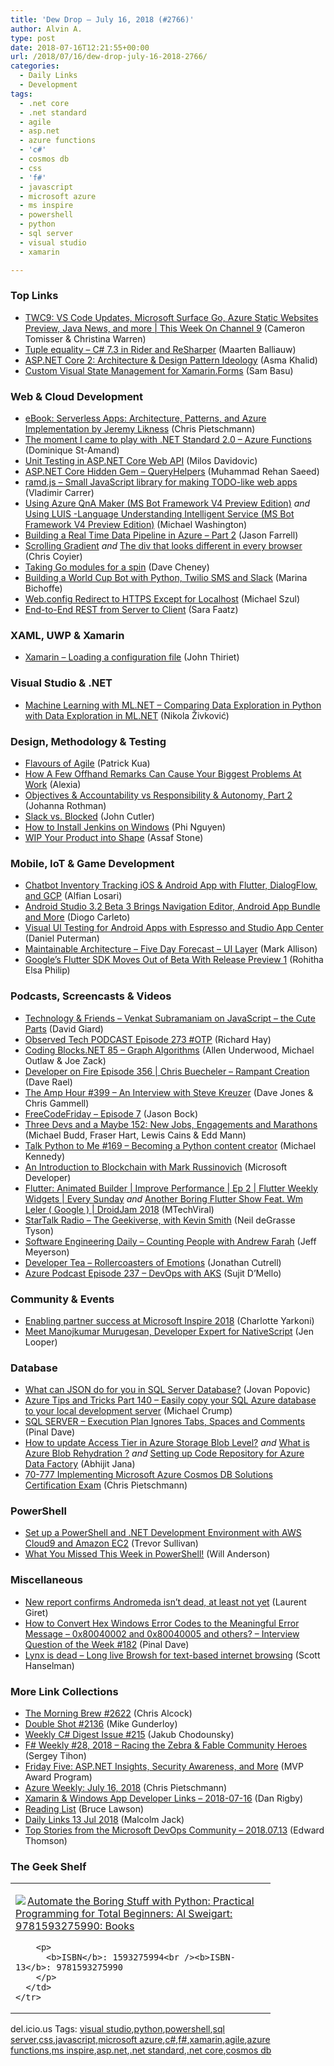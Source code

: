 ```yaml
---
title: 'Dew Drop – July 16, 2018 (#2766)'
author: Alvin A.
type: post
date: 2018-07-16T12:21:55+00:00
url: /2018/07/16/dew-drop-july-16-2018-2766/
categories:
  - Daily Links
  - Development
tags:
  - .net core
  - .net standard
  - agile
  - asp.net
  - azure functions
  - 'c#'
  - cosmos db
  - css
  - 'f#'
  - javascript
  - microsoft azure
  - ms inspire
  - powershell
  - python
  - sql server
  - visual studio
  - xamarin

---
```

### <a name="top"></a>Top Links

  * <a href="https://channel9.msdn.com/Shows/This+Week+On+Channel+9/TWC9-VS-Code-Updates-Microsoft-Surface-Go-Azure-Static-Websites-Preview-Java-News-and-more?WT.mc_id=DX_MVP4025064" target="_blank">TWC9: VS Code Updates, Microsoft Surface Go, Azure Static Websites Preview, Java News, and more | This Week On Channel 9</a> (Cameron Tomisser & Christina Warren)
  * <a href="https://blog.jetbrains.com/dotnet/2018/07/13/tuple-equality/" target="_blank">Tuple equality – C# 7.3 in Rider and ReSharper</a> (Maarten Balliauw)
  * <a href="http://www.asmak9.com/2018/07/aspnet-core-2-architecture-design.html" target="_blank">ASP.NET Core 2: Architecture & Design Pattern Ideology</a> (Asma Khalid)
  * <a href="https://www.telerik.com/blogs/custom-visual-state-management-for-xamarin-forms" target="_blank">Custom Visual State Management for Xamarin.Forms</a> (Sam Basu)



### <a name="web"></a>Web & Cloud Development

  * <a href="https://buildazure.com/2018/07/14/ebook-serverless-apps-architecture-patterns-and-azure-implementation-by-jeremy-likness/" target="_blank">eBook: Serverless Apps: Architecture, Patterns, and Azure Implementation by Jeremy Likness</a> (Chris Pietschmann)
  * <a href="https://www.domstamand.com/the-moment-i-came-to-play-with-net-standard-2-0-azure-functions/" target="_blank">The moment I came to play with .NET Standard 2.0 – Azure Functions</a> (Dominique St-Amand)
  * <a href="https://code-maze.com/unit-testing-aspnetcore-web-api/" target="_blank">Unit Testing in ASP.NET Core Web API</a> (Milos Davidovic)
  * <a href="https://rehansaeed.com/asp-net-core-hidden-gem-queryhelpers/" target="_blank">ASP.NET Core Hidden Gem – QueryHelpers</a> (Muhammad Rehan Saeed)
  * <a href="http://feedproxy.google.com/~r/CarrerBlog/~3/XLa58z8hqDo/ramdjs-small-javascript-library-for.html" target="_blank">ramd.js &#8211; Small JavaScript library for making TODO-like web apps</a> (Vladimir Carrer)
  * <a href="http://aihelpwebsite.com/Blog/EntryId/1034/Using-Azure-QnA-Maker-MS-Bot-Framework-V4-Preview-Edition" target="_blank">Using Azure QnA Maker (MS Bot Framework V4 Preview Edition)</a> _and_ <a href="http://aihelpwebsite.com/Blog/EntryId/1033/Using-LUIS-Language-Understanding-Intelligent-Service-MS-Bot-Framework-V4-Preview-Edition" target="_blank">Using LUIS -Language Understanding Intelligent Service (MS Bot Framework V4 Preview Edition)</a> (Michael Washington)
  * <a href="https://jfarrell.net/2018/07/13/building-a-real-time-data-pipeline-in-azure-part-2/" target="_blank">Building a Real Time Data Pipeline in Azure – Part 2</a> (Jason Farrell)
  * <a href="https://codepen.io/MadeByMike/pen/eKPZZz" target="_blank">Scrolling Gradient</a> _and_ <a href="https://twitter.com/Martijn_Cuppens/status/1015169981368225793" target="_blank">The div that looks different in every browser</a> (Chris Coyier)
  * <a href="https://dave.cheney.net/2018/07/14/taking-go-modules-for-a-spin" target="_blank">Taking Go modules for a spin</a> (Dave Cheney)
  * <a href="https://twilioinc.wpengine.com/2018/07/building-a-world-cup-bot-with-python-twilio-sms-and-slack.html" target="_blank">Building a World Cup Bot with Python, Twilio SMS and Slack</a> (Marina Bichoffe)
  * <a href="https://codepunk.io/web-config-redirect-to-https-except-for-localhost/" target="_blank">Web.config Redirect to HTTPS Except for Localhost</a> (Michael Szul)
  * <a href="https://www.telerik.com/blogs/end-to-end-rest-from-server-to-client" target="_blank">End-to-End REST from Server to Client</a> (Sara Faatz)



### <a name="silverlight"></a>XAML, UWP & Xamarin

  * <a href="https://johnthiriet.com/xamarin-loading-a-configuration-file/" target="_blank">Xamarin &#8211; Loading a configuration file</a> (John Thiriet)



### <a name="dotnet"></a>Visual Studio & .NET

  * <a href="https://rubikscode.net/2018/07/16/machine-learning-with-ml-net-comparing-data-exploration-in-python-with-data-exploration-in-ml-net/" target="_blank">Machine Learning with ML.NET – Comparing Data Exploration in Python with Data Exploration in ML.NET</a> (Nikola Živković)



### <a name="design"></a>Design, Methodology & Testing

  * <a href="https://www.thekua.com/atwork/2018/07/flavours-of-agile/" target="_blank">Flavours of Agile</a> (Patrick Kua)
  * <a href="https://blog.trello.com/nonviolent-communication-tips-for-work" target="_blank">How A Few Offhand Remarks Can Cause Your Biggest Problems At Work</a> (Alexia)
  * <a href="http://feedproxy.google.com/~r/ManagingProductDevelopment/~3/lHbjXapmP-g/" target="_blank">Objectives & Accountability vs Responsibility & Autonomy, Part 2</a> (Johanna Rothman)
  * <a href="https://medium.com/@johnpcutler/slack-vs-blocked-16c294938b1?source=rss-4c3f4fe11e6b------2" target="_blank">Slack vs. Blocked</a> (John Cutler)
  * <a href="https://dzone.com/articles/how-to-install-jenkins-on-windows?utm_medium=feed&utm_source=feedpress.me&utm_campaign=Feed%3A+dzone%2Fdevops" target="_blank">How to Install Jenkins on Windows</a> (Phi Nguyen)
  * <a href="https://blogs.msdn.microsoft.com/premier_developer/2018/07/13/wip-your-product-into-shape/" target="_blank">WIP Your Product into Shape</a> (Assaf Stone)



### <a name="mobile"></a>Mobile, IoT & Game Development

  * <a href="https://medium.com/@alfianlosari/chatbot-inventory-tracking-ios-android-app-with-flutter-dialogflow-and-gcp-d7d903ce7f90?source=rss-192bb381a5de------2" target="_blank">Chatbot Inventory Tracking iOS & Android App with Flutter, DialogFlow, and GCP</a> (Alfian Losari)
  * <a href="http://www.infoq.com/news/2018/07/android-studio-3.2-beta-3?utm_campaign=infoq_content&utm_source=infoq&utm_medium=feed&utm_term=global" target="_blank">Android Studio 3.2 Beta 3 Brings Navigation Editor, Android App Bundle and More</a> (Diogo Carleto)
  * <a href="https://blogs.msdn.microsoft.com/vsappcenter/visual-ui-testing-for-android-apps-with-espresso-and-studio-app-center/" target="_blank">Visual UI Testing for Android Apps with Espresso and Studio App Center</a> (Daniel Puterman)
  * <a href="http://feedproxy.google.com/~r/StylingAndroid/~3/1_gno3XE_8k/" target="_blank">Maintainable Architecture – Five Day Forecast – UI Layer</a> (Mark Allison)
  * <a href="https://dzone.com/articles/googles-flutter-sdk-moves-out-of-beta-with-release?utm_medium=feed&utm_source=feedpress.me&utm_campaign=Feed%3A+dzone" target="_blank">Google’s Flutter SDK Moves Out of Beta With Release Preview 1</a> (Rohitha Elsa Philip)



### <a name="podcasts"></a>Podcasts, Screencasts & Videos

  * <a href="http://DavidGiard.com/2018/07/16/VenkatSubramaniamOnJavaScriptTheCuteParts.aspx" target="_blank">Technology & Friends &#8211; Venkat Subramaniam on JavaScript &#8211; the Cute Parts</a> (David Giard)
  * <a href="https://www.windowsobserver.com/2018/07/15/observed-tech-podcast-episode-273-otp/" target="_blank">Observed Tech PODCAST Episode 273 #OTP</a> (Richard Hay)
  * <a href="https://www.codingblocks.net/podcast/graph-algorithms/" target="_blank">Coding Blocks.NET 85 &#8211; Graph Algorithms</a> (Allen Underwood, Michael Outlaw & Joe Zack)
  * <a href="http://developeronfire.com/podcast/episode-356-chris-buecheler-rampant-creation" target="_blank">Developer on Fire Episode 356 | Chris Buecheler &#8211; Rampant Creation</a> (Dave Rael)
  * <a href="http://feedproxy.google.com/~r/TheAmpHour/~3/xOtTyBRMsVI/" target="_blank">The Amp Hour #399 – An Interview with Steve Kreuzer</a> (Dave Jones & Chris Gammell)
  * <a href="http://www.youtube.com/watch?v=ge1ZgihaByY" target="_blank">FreeCodeFriday &#8211; Episode 7</a> (Jason Bock)
  * <a href="http://threedevsandamaybe.com/new-jobs-engagements-and-marathons/" target="_blank">Three Devs and a Maybe 152: New Jobs, Engagements and Marathons</a> (Michael Budd, Fraser Hart, Lewis Cains & Edd Mann)
  * <a href="https://talkpython.fm/episodes/show/169/becoming-a-python-content-creator" target="_blank">Talk Python to Me #169 &#8211; Becoming a Python content creator</a> (Michael Kennedy)
  * <a href="http://www.youtube.com/watch?v=uSb0aVp3dDs" target="_blank">An Introduction to Blockchain with Mark Russinovich</a> (Microsoft Developer)
  * <a href="http://www.youtube.com/watch?v=ssz7pJQTokM" target="_blank">Flutter: Animated Builder | Improve Performance | Ep 2 | Flutter Weekly Widgets | Every Sunday</a> _and_ <a href="http://www.youtube.com/watch?v=mESuug_6-io" target="_blank">Another Boring Flutter Show Feat. Wm Leler ( Google ) | DroidJam 2018</a> (MTechViral)
  * <a href="https://soundcloud.com/startalk/the-geekiverse-with-kevin-smith" target="_blank">StarTalk Radio &#8211; The Geekiverse, with Kevin Smith</a> (Neil deGrasse Tyson)
  * <a href="https://softwareengineeringdaily.com/2018/07/16/counting-people-with-andrew-farah/" target="_blank">Software Engineering Daily &#8211; Counting People with Andrew Farah</a> (Jeff Meyerson)
  * <a href="http://developertea.simplecast.fm/efe08bcb" target="_blank">Developer Tea &#8211; Rollercoasters of Emotions</a> (Jonathan Cutrell)
  * <a href="http://azpodcast.azurewebsites.net/post/Episode-237-DevOps-with-AKS" target="_blank">Azure Podcast Episode 237 &#8211; DevOps with AKS</a> (Sujit D&#8217;Mello)



### <a name="events"></a>Community & Events

  * <a href="https://azure.microsoft.com/blog/enabling-partner-success-at-microsoft-inspire-2018/" target="_blank">Enabling partner success at Microsoft Inspire 2018</a> (Charlotte Yarkoni)
  * <a href="https://www.telerik.com/blogs/meet-manojkumar-murugesan-developer-expert" target="_blank">Meet Manojkumar Murugesan, Developer Expert for NativeScript</a> (Jen Looper)



### <a name="sql"></a>Database

  * <a href="https://www.codeproject.com/Articles/1252294/What-can-JSON-do-for-you-in-SQL-Server-Database" target="_blank">What can JSON do for you in SQL Server Database?</a> (Jovan Popovic)
  * <a href="https://www.michaelcrump.net/azure-tips-and-tricks140/" target="_blank">Azure Tips and Tricks Part 140 &#8211; Easily copy your SQL Azure database to your local development server</a> (Michael Crump)
  * <a href="https://blog.sqlauthority.com/2018/07/14/sql-server-execution-plan-ignores-tabs-spaces-and-comments/" target="_blank">SQL SERVER – Execution Plan Ignores Tabs, Spaces and Comments</a> (Pinal Dave)
  * <a href="https://dailydotnettips.com/how-to-update-access-tier-in-azure-storage-blob-level/" target="_blank">How to update Access Tier in Azure Storage Blob Level?</a> _and_ <a href="https://dailydotnettips.com/azure-blob-rehydration/" target="_blank">What is Azure Blob Rehydration ?</a> _and_ <a href="https://dailydotnettips.com/code-repository-for-azure-data-factory/" target="_blank">Setting up Code Repository for Azure Data Factory</a> (Abhijit Jana)
  * <a href="https://buildazure.com/2018/07/13/70-777-implementing-microsoft-azure-cosmos-db-solutions-certification-exam/" target="_blank">70-777 Implementing Microsoft Azure Cosmos DB Solutions Certification Exam</a> (Chris Pietschmann)



### <a name="ps"></a>PowerShell

  * <a href="https://trevorsullivan.net/2018/07/13/aws-cloud9-ec2-powershell-dotnet-core/" target="_blank">Set up a PowerShell and .NET Development Environment with AWS Cloud9 and Amazon EC2</a> (Trevor Sullivan)
  * <a href="https://powershell.org/2018/07/13/what-you-missed-this-week-in-powershell/" target="_blank">What You Missed This Week in PowerShell!</a> (Will Anderson)



### <a name="misc"></a>Miscellaneous

  * <a href="http://feedproxy.google.com/~r/winbetadotorg/~3/BwTCL4_m_1A/new-report-confirms-andromeda-isnt-dead-at-least-not-yet" target="_blank">New report confirms Andromeda isn’t dead, at least not yet</a> (Laurent Giret)
  * <a href="https://blog.sqlauthority.com/2018/07/15/how-to-convert-hex-windows-error-codes-to-the-meaningful-error-message-0x80040002-and-0x80040005-and-others-interview-question-of-the-week-182/" target="_blank">How to Convert Hex Windows Error Codes to the Meaningful Error Message – 0x80040002 and 0x80040005 and others? – Interview Question of the Week #182</a> (Pinal Dave)
  * <a href="http://feeds.hanselman.com/~/558685526/0/scotthanselman~Lynx-is-dead-Long-live-Browsh-for-textbased-internet-browsing.aspx" target="_blank">Lynx is dead &#8211; Long live Browsh for text-based internet browsing</a> (Scott Hanselman)



### <a name="links"></a>More Link Collections

  * <a href="http://feedproxy.google.com/~r/ReflectivePerspective/~3/XBthZCmcWvg/" target="_blank">The Morning Brew #2622</a> (Chris Alcock)
  * <a href="https://afreshcup.com/home/2018/07/16/double-shot-2136.html" target="_blank">Double Shot #2136</a> (Mike Gunderloy)
  * <a href="http://feedproxy.google.com/~r/digest-csharp/~3/j5xYmbz4H7w/215" target="_blank">Weekly C# Digest Issue #215</a> (Jakub Chodounsky)
  * <a href="https://sergeytihon.com/2018/07/14/f-weekly-28-2018-racing-the-zebra-fable-community-heroes/" target="_blank">F# Weekly #28, 2018 – Racing the Zebra & Fable Community Heroes</a> (Sergey Tihon)
  * <a href="https://blogs.msdn.microsoft.com/mvpawardprogram/2018/07/13/friday-five-july-13/" target="_blank">Friday Five: ASP.NET Insights, Security Awareness, and More</a> (MVP Award Program)
  * <a href="https://buildazure.com/2018/07/16/azure-weekly-july-16-2018/" target="_blank">Azure Weekly: July 16, 2018</a> (Chris Pietschmann)
  * <a href="https://links.danrigby.com/2018/07/app-developer-links-2018-07-16/" target="_blank">Xamarin & Windows App Developer Links &#8211; 2018-07-16</a> (Dan Rigby)
  * <a href="https://www.brucelawson.co.uk/2018/reading-list-203/" target="_blank">Reading List</a> (Bruce Lawson)
  * <a href="http://feedproxy.google.com/~r/parsimonyjax/~3/kojjFHjPCIQ/daily-links-13-jul-2018.html" target="_blank">Daily Links 13 Jul 2018</a> (Malcolm Jack)
  * <a href="https://blogs.msdn.microsoft.com/devops/2018/07/13/top-stories-from-the-microsoft-devops-community-2018-07-13/" target="_blank">Top Stories from the Microsoft DevOps Community – 2018.07.13</a> (Edward Thomson)



### <a name="shelf"></a>The Geek Shelf

<div class="wlWriterEditableSmartContent" id="scid:7dc1bd33-94bd-46fd-a20b-0131235bcd47:b783bfc9-ba36-4e52-82e5-ae40f384f48f" style="margin: 0px; padding: 0px; float: none; display: inline;">
  <table cellspacing="0" cellpadding="2" width="400" border="0" unselectable="on">
    <tr>
      <td valign="top" width="400">
        <p>
          <a title="Automate the Boring Stuff with Python: Practical Programming for Total Beginners: Al Sweigart: 9781593275990: Books" href="https://www.amazon.com/exec/obidos/ASIN/1593275994/amavin-20"><img data-recalc-dims="1" decoding="async" src="https://i0.wp.com/images-na.ssl-images-amazon.com/images/I/51z-IRt%2BlNL._AC_US218_.jpg?w=660&#038;ssl=1" border="0" align="left" style="float:left" />Automate the Boring Stuff with Python: Practical Programming for Total Beginners: Al Sweigart: 9781593275990: Books</a>
        </p>
        
        <p>
          <b>ISBN</b>: 1593275994<br /><b>ISBN-13</b>: 9781593275990
        </p>
      </td>
    </tr>
  </table>
</div>



<div class="wlWriterEditableSmartContent" id="scid:77ECF5F8-D252-44F5-B4EB-D463C5396A79:10f06261-de4c-43e9-83f8-3655496b19b3" style="margin: 0px; padding: 0px; float: none; display: inline;">
  del.icio.us Tags: <a href="http://del.icio.us/popular/visual+studio" rel="tag">visual studio</a>,<a href="http://del.icio.us/popular/python" rel="tag">python</a>,<a href="http://del.icio.us/popular/powershell" rel="tag">powershell</a>,<a href="http://del.icio.us/popular/sql+server" rel="tag">sql server</a>,<a href="http://del.icio.us/popular/css" rel="tag">css</a>,<a href="http://del.icio.us/popular/javascript" rel="tag">javascript</a>,<a href="http://del.icio.us/popular/microsoft+azure" rel="tag">microsoft azure</a>,<a href="http://del.icio.us/popular/c%23" rel="tag">c#</a>,<a href="http://del.icio.us/popular/f%23" rel="tag">f#</a>,<a href="http://del.icio.us/popular/xamarin" rel="tag">xamarin</a>,<a href="http://del.icio.us/popular/agile" rel="tag">agile</a>,<a href="http://del.icio.us/popular/azure+functions" rel="tag">azure functions</a>,<a href="http://del.icio.us/popular/ms+inspire" rel="tag">ms inspire</a>,<a href="http://del.icio.us/popular/asp.net" rel="tag">asp.net</a>,<a href="http://del.icio.us/popular/.net+standard" rel="tag">.net standard</a>,<a href="http://del.icio.us/popular/.net+core" rel="tag">.net core</a>,<a href="http://del.icio.us/popular/cosmos+db" rel="tag">cosmos db</a>
</div>